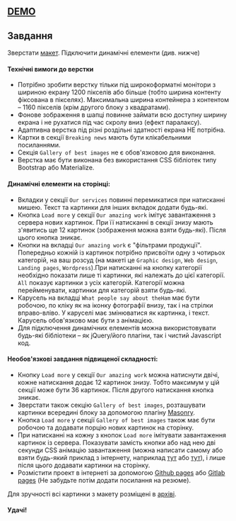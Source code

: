## [DEMO](https://kristinarud.github.io/step-project-ham/)

## Завдання

Зверстати [макет](https://www.figma.com/file/Do0TLndoEjGwuF9Ri7UHol/The_Ham_Steo-Project?node-id=1%3A2). Підключити динамічні елементи (див. нижче)

#### Технічні вимоги до верстки
- Потрібно зробити верстку тільки під широкоформатні монітори з шириною екрану 1200 пікселів або більше (тобто ширина контенту фіксована в пікселях). Максимальна ширина контейнера з контентом – 1160 пікселів (крім другого блоку з квадратами).
- Фонове зображення в шапці повинне займати всю доступну ширину екрана і не рухатися під час скролу вниз (ефект паралаксу).
- Адаптивна верстка під різні роздільні здатності екрана НЕ потрібна.
- Картки в секції `Breaking news` мають бути клікабельними посиланнями.
- Секція `Gallery of best images` не є обов'язковою для виконання.
- Верстка має бути виконана без використання CSS бібліотек типу Bootstrap або Materialize.

#### Динамічні елементи на сторінці:
- Вкладки у секції `Our services` повинні перемикатися при натисканні мишею. Текст та картинки для інших вкладок додати будь-які.
- Кнопка `Load more` у секції `Our amazing work` імітує завантаження з сервера нових картинок. При її натисканні в секції знизу мають з'явитись ще 12 картинок (зображення можна взяти будь-які). Після цього кнопка зникає.
- Кнопки на вкладці `Our amazing work` є "фільтрами продукції". Попередньо кожній із картинок потрібно присвоїти одну з чотирьох категорій, на ваш розсуд (на макеті це `Graphic design`, `Web design`, `Landing pages`, `Wordpress`).При натисканні на кнопку категорії необхідно показати лише ті картинки, які належать до цієї категорії. `All` показує картинки з усіх категорій. Категорії можна перейменувати, картинки для категорій взяти будь-які. 
- Карусель на вкладці `What people say about theHam` має бути робочою, по кліку як на іконку фотографії внизу, так і на стрілки вправо-вліво. У каруселі має змінюватися як картинка, і текст. Карусель обов'язково має бути з анімацією.
- Для підключення динамічних елементів можна використовувати будь-які бібліотеки – як jQuery/його плагіни, так і чистий Javascript код.
   
#### Необов'язкові завдання підвищеної складності:
- Кнопку `Load more` у секції `Our amazing work` можна натиснути двічі, кожне натискання додає 12 картинок знизу. Тобто максимум у цій секції може бути 36 картинок. Після другого натискання кнопка зникає.
- Зверстати також секцію `Gallery of best images`, розташувати картинки всередині блоку за допомогою плагіну [Masonry](https://masonry.desandro.com/).
- Кнопка `Load more` у секції `Gallery of best images` також має бути робочою та додавати порцію нових картинок на сторінку.
- При натисканні на кожну з кнопок `Load more` імітувати завантаження картинок із сервера. Показувати замість кнопки або над нею дві секунди CSS анімацію завантаження (можна написати самому або взяти будь-який приклад з інтернету, наприклад [тут](https://freefrontend.com/css-loaders/) або [тут](http://nisnom.com/preloadery-loader/)), і лише після цього додавати картинки на сторінку.
- Розмістити проект в інтернеті за допомогою [Github pages](https://pages.github.com/) або [Gitlab pages](https://docs.gitlab.com/ee/user/project/pages/) (Не забудьте потім додати посилання на резюме).

Для зручності всі картинки з макету розміщені в [архіві](./Step%20Project%20Ham%20Pictures.zip).

#### Удачі!
